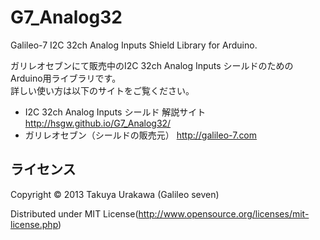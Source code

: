 G7_Analog32
===========

Galileo-7 I2C 32ch Analog Inputs Shield Library for Arduino.  

ガリレオセブンにて販売中のI2C 32ch Analog Inputs シールドのためのArduino用ライブラリです。  
詳しい使い方は以下のサイトをご覧ください。

* I2C 32ch Analog Inputs シールド 解説サイト <http://hsgw.github.io/G7_Analog32/>
* ガリレオセブン（シールドの販売元） <http://galileo-7.com>

ライセンス
--------------------------------------------
Copyright &copy; 2013 Takuya Urakawa (Galileo seven)

Distributed under MIT License(<http://www.opensource.org/licenses/mit-license.php>)